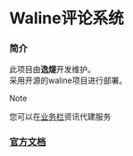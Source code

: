 
# Waline评论系统

### 简介

此项目由**逸燧**开发维护。<br>
采用开源的waline项目进行部署。<br>

> [!note]
> 您可以在[业务栏](/service/)资讯代建服务

### [官方文档](https://waline.js.org/)